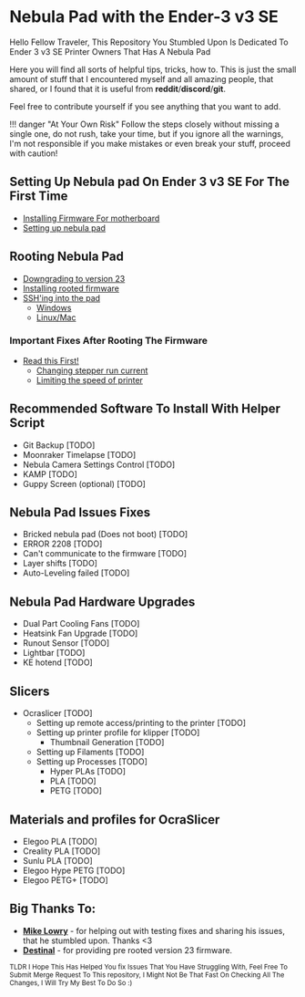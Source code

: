 # Nebula Pad with the Ender-3 v3 SE

Hello Fellow Traveler, This Repository You Stumbled Upon Is Dedicated To Ender 3 v3 SE Printer Owners That Has A Nebula Pad

Here you will find all sorts of helpful tips, tricks, how to.
This is just the small amount of stuff that I encountered myself and all amazing people,
that shared, or I found that it is useful from **reddit**/**discord**/**git**.

Feel free to contribute yourself if you see anything that you want to add.

!!! danger "At Your Own Risk"
    Follow the steps closely without missing a single one, do not rush, take your time, but if you ignore all the warnings, I'm not responsible if you make mistakes or even break your stuff, proceed with caution!

## Setting Up **Nebula pad** On **Ender 3 v3 SE** For The First Time
- [Installing Firmware For motherboard](SettingUpNebulaPad/SettingUpNebulaPad.md#installing-motherboard-firmware)
- [Setting up nebula pad](SettingUpNebulaPad/SettingUpNebulaPad.md#setting-up-nebula-pad)

## Rooting Nebula Pad
- [Downgrading to version 23](RootingNebulaPad/DowngradingNebulaPad.md)
- [Installing rooted firmware](RootingNebulaPad/InstallingRootedFirmware.md)
- [SSH'ing into the pad](GeneralTurtorials/SSHIntoNebulaPad.md)
    - [Windows](GeneralTurtorials/SSHIntoNebulaPad.md#windows)
    - [Linux/Mac](GeneralTurtorials/SSHIntoNebulaPad.md#linuxmac)

### Important Fixes After Rooting The Firmware
- [Read this First!](FixesForNebulaPad/FixesForNebulaPad.md#important)
  - [Changing stepper run current](FixesForNebulaPad/ChangingRunCurrent.md#important)
  - [Limiting the speed of printer](FixesForNebulaPad/LimitingSpeedOfThePrinter.md#important)

## Recommended Software To Install With Helper Script
- Git Backup [TODO]
- Moonraker Timelapse [TODO]
- Nebula Camera Settings Control [TODO]
- KAMP [TODO]
- Guppy Screen (optional) [TODO]

## Nebula Pad Issues Fixes
- Bricked nebula pad (Does not boot) [TODO]
- ERROR 2208 [TODO]
- Can't communicate to the firmware [TODO]
- Layer shifts [TODO]
- Auto-Leveling failed [TODO]

## Nebula Pad Hardware Upgrades
- Dual Part Cooling Fans [TODO]
- Heatsink Fan Upgrade [TODO]
- Runout Sensor [TODO]
- Lightbar [TODO]
- KE hotend [TODO]

## Slicers
- Ocraslicer [TODO]
    - Setting up remote access/printing to the printer [TODO]
    - Setting up printer profile for klipper [TODO]
        - Thumbnail Generation [TODO]
    - Setting up Filaments [TODO]
    - Setting up Processes [TODO]
        - Hyper PLAs [TODO]
        - PLA [TODO]
        - PETG [TODO]

## Materials and profiles for OcraSlicer
- Elegoo PLA [TODO]
- Creality PLA [TODO]
- Sunlu PLA [TODO]
- Elegoo Hype PETG [TODO]
- Elegoo PETG+ [TODO]

## Big Thanks To:
- **[Mike Lowry](https://www.reddit.com/user/MikeLowry13/)** - for helping out with testing fixes and sharing his issues, that he stumbled upon. Thanks <3
- **[Destinal](https://www.reddit.com/user/destinal/)** - for providing pre rooted version 23 firmware.

<small>TLDR I Hope This Has Helped You fix Issues That You Have Struggling With, Feel Free To Submit Merge Request To This repository, I Might Not Be That Fast On Checking All The Changes, I Will Try My Best To Do So :)</small>